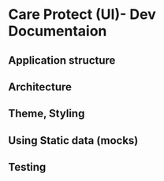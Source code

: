 # Care Protect (UI)- Dev Documentaion

## Application structure

## Architecture

## Theme, Styling

## Using Static data (mocks)

## Testing
